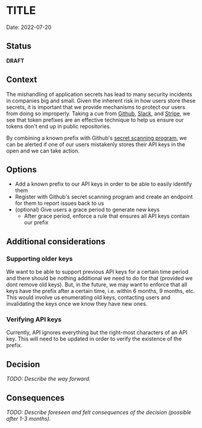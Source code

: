 # TITLE

Date: 2022-07-20

## Status

**DRAFT**

## Context

The mishandling of application secrets has lead to many security incidents in companies big and small. Given the inherent risk in how users store these secrets, it is important that we provide mechanisms to protect our users from doing so improperly.  Taking a cue from [Github](https://github.blog/2021-04-05-behind-githubs-new-authentication-token-formats/), [Slack](https://api.slack.com/authentication/token-types), and [Stripe](https://stripe.com/docs/api/authentication), we see that token prefixes are an effective technique to help us ensure our tokens don't end up in public repositories.

By combining a known prefix with Github's [secret scanning program](https://docs.github.com/en/developers/overview/secret-scanning-partner-program), we can be alerted if one of our users mistakenly stores their API keys in the open and we can take action.

## Options

- Add a known prefix to our API keys in order to be able to easily identify them
- Register with Github's secret scanning program and create an endpoint for them to report issues back to us
- (optional) Give users a grace period to generate new keys
  - After grace period, enforce a rule that ensures all API keys contain our prefix

## Additional considerations

### Supporting older keys
We want to be able to support previous API keys for a certain time period and there should be nothing additional we need to do for that (provided we dont remove old keys). But, in the future, we may want to enforce that all keys have the prefix after a certain time, i.e. within 6 months, 9 months, etc.  This would involve us enumerating old keys, contacting users and invalidating the keys once we know they have new ones.

### Verifying API keys
Currently, API ignores everything but the right-most characters of an API key.  This will need to be updated in order to verify the existence of the prefix.


## Decision

_TODO: Describe the way forward._

## Consequences

_TODO: Describe foreseen and felt consequences of the decision (possible after 1-3 months)._
